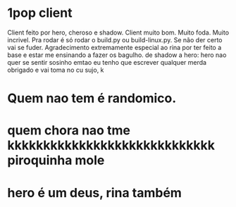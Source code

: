 # 1pop client
Client feito por hero, cheroso e shadow.
Client muito bom.
Muito foda.
Muito incrivel.
Pra rodar é só rodar o build.py ou build-linux.py.
Se não der certo vai se fuder.
Agradecimento extremamente especial ao rina por ter feito a base e estar me ensinando a fazer os bagulho.
de shadow a hero: hero nao quer se sentir sosinho emtao eu tenho que escrever qualquer merda obrigado e vai toma no cu sujo,
k
# Quem nao tem é randomico.
# quem chora nao tme kkkkkkkkkkkkkkkkkkkkkkkkkkkkk piroquinha mole
# hero é um deus, rina também